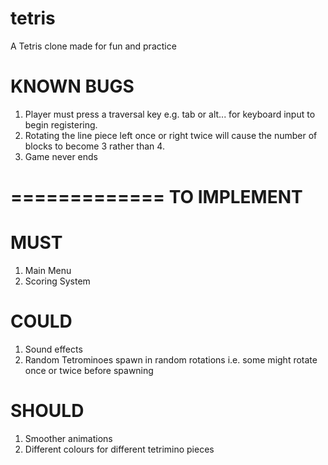 tetris
======

A Tetris clone made for fun and practice

KNOWN BUGS
==========

1. Player must press a traversal key e.g. tab or alt... for keyboard input to begin registering.
2. Rotating the line piece left once or right twice will cause the number of blocks to become 3 rather than 4.
3. Game never ends

=============
TO IMPLEMENT
=============

MUST
====
1. Main Menu
2. Scoring System

COULD
=====
1. Sound effects
2. Random Tetrominoes spawn in random rotations i.e. some might rotate once or twice before spawning

SHOULD
======
1. Smoother animations
2. Different colours for different tetrimino pieces
